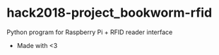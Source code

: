 # hack2018-project_bookworm-rfid
Python program for Raspberry Pi + RFID reader interface

- Made with <3